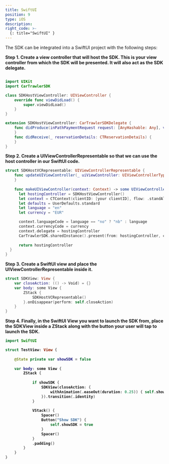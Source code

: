 ```yaml
---
title: SwiftUI
position: 9
type: iOS
description:
right_code: >-
  {: title="SwiftUI" }
---
```


The SDK can be integrated into a SwiftUI project with the following steps:

<b>Step 1. Create a view controller that will host the SDK. This is your view controller from which the SDK will be presented. It will also act as the SDK delegate.</b>

```swift

import UIKit
import CarTrawlerSDK

class SDKHostViewController: UIViewController {
    override func viewDidLoad() {
        super.viewDidLoad()
    }
}

extension SDKHostViewController: CarTrawlerSDKDelegate {
    func didProduce(inPathPaymentRequest request: [AnyHashable: Any], vehicle: CTInPathVehicle, payment: Payment) {
    }
    func didReceive(_ reservationDetails: CTReservationDetails) {
    }
}
```

<b>Step 2. Create a UIViewControllerRepresentable so that we can use the host controller in our SwiftUI code. </b>
  
``` swift
struct SDKHostVCRepresentable: UIViewControllerRepresentable {
    func updateUIViewController(_ uiViewController: UIViewControllerType, context: Context) {
    }
    
    func makeUIViewController(context: Context) -> some UIViewController {
      let hostingController = SDKHostViewController()
      let context = CTContext(clientID: [your clientID], flow: .standAlone)
      let defaults = UserDefaults.standard
      let language = "en"
      let currency = "EUR"

      context.languageCode = language == "no" ? "nb" : language
      context.currencyCode = currency
      context.delegate = hostingController
      CarTrawlerSDK.sharedInstance().present(from: hostingController, context: context)
        
      return hostingController
  }
}
```

<b>Step 3. Create a SwiftUI view and place the UIViewControllerRepresentable inside it.</b>
  
``` swift
struct SDKView: View {
    var closeAction: (() -> Void) = {}
    var body: some View {
        ZStack {
            SDKHostVCRepresentable()
        }.onDisappear(perform: self.closeAction)
    }
}
```

<b>Step 4. Finally, in the SwiftUI View you want to launch the SDK from, place the SDKView inside a ZStack along with the button your user will tap to launch the SDK.
  
``` swift
import SwiftUI

struct TestView: View {
    
    @State private var showSDK = false
    
    var body: some View {
        ZStack {
            
            if showSDK {
                SDKView(closeAction: {
                    withAnimation(.easeOut(duration: 0.25)) { self.showSDK = false }
                }).transition(.identity)
            }
            
            VStack() {
                Spacer()
                Button("Show SDK") {
                    self.showSDK = true
                }
                Spacer()
            }
            .padding()
        }
    }
}
```

